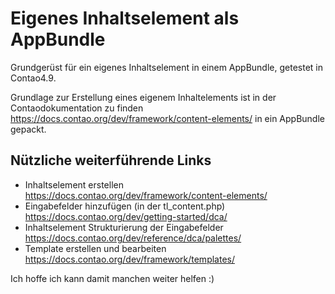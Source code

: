 # Eigenes Inhaltselement als AppBundle

Grundgerüst für ein eigenes Inhaltselement in einem AppBundle, getestet in Contao4.9.

Grundlage zur Erstellung eines eigenem Inhaltelements ist in der Contaodokumentation zu finden https://docs.contao.org/dev/framework/content-elements/ in ein AppBundle gepackt.

## Nützliche weiterführende Links
- Inhaltselement erstellen https://docs.contao.org/dev/framework/content-elements/
- Eingabefelder hinzufügen (in der tl_content.php) https://docs.contao.org/dev/getting-started/dca/
- Inhaltselement Strukturierung der Eingabefelder https://docs.contao.org/dev/reference/dca/palettes/
- Template erstellen und bearbeiten https://docs.contao.org/dev/framework/templates/


Ich hoffe ich kann damit manchen weiter helfen :)
